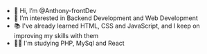 - 👋 Hi, I’m @Anthony-frontDev
- 👀 I’m interested in Backend Development and Web Development
- 📚 I've already learned HTML, CSS and JavaScript, and I keep on improving my skills with them
- 👨‍💻 I'm studying PHP, MySql and React

<!---
Anthony-frontDev/Anthony-frontDev is a ✨ special ✨ repository because its `README.md` (this file) appears on your GitHub profile.
You can click the Preview link to take a look at your changes.
--->
